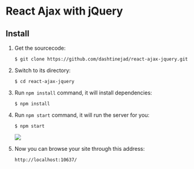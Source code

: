 # React Ajax with jQuery

## Install

1. Get the sourcecode:
    ```
    $ git clone https://github.com/dashtinejad/react-ajax-jquery.git
    ```

2. Switch to its directory:
    ```
    $ cd react-ajax-jquery
    ```

3. Run `npm install` command, it will install dependencies:
    ```
    $ npm install
    ```

4. Run `npm start` command, it will run the server for you:
    ```
    $ npm start
    ```

    ![](http://sk.uploads.im/ANCfy.png)

5. Now you can browse your site through this address:
    ```
    http://localhost:10637/
    ```